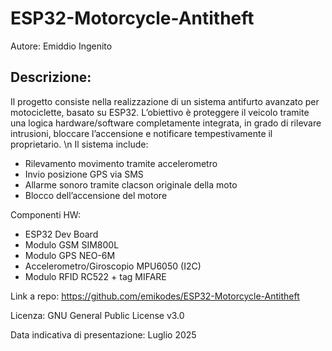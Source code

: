 # ESP32-Motorcycle-Antitheft
Autore: Emiddio Ingenito

## Descrizione:
Il progetto consiste nella realizzazione di un sistema antifurto avanzato per motociclette, basato su ESP32. L’obiettivo è proteggere il veicolo tramite una logica hardware/software completamente integrata, in grado di rilevare intrusioni, bloccare l’accensione e notificare tempestivamente il proprietario.
\n
Il sistema include:

- Rilevamento movimento tramite accelerometro
- Invio posizione GPS via SMS
- Allarme sonoro tramite clacson originale della moto
- Blocco dell’accensione del motore

Componenti HW:
- ESP32 Dev Board
- Modulo GSM SIM800L
- Modulo GPS NEO-6M
- Accelerometro/Giroscopio MPU6050 (I2C)
- Modulo RFID RC522 + tag MIFARE

Link a repo: https://github.com/emikodes/ESP32-Motorcycle-Antitheft

Licenza: GNU General Public License v3.0

Data indicativa di presentazione: Luglio 2025
